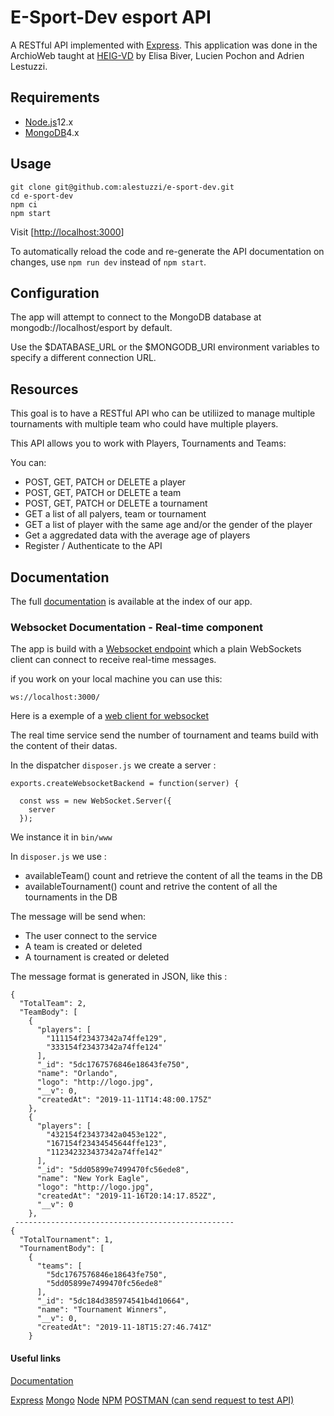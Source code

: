 # E-Sport-Dev esport API

A RESTful API implemented with [Express](http://expressjs.com/). This application was done in the ArchioWeb taught at [HEIG-VD](https://heig-vd.ch/) by Elisa Biver, Lucien Pochon and Adrien Lestuzzi.


## Requirements
- [Node.js](https://nodejs.org/en/)12.x
- [MongoDB](https://www.mongodb.com/)4.x

## Usage
```
git clone git@github.com:alestuzzi/e-sport-dev.git
cd e-sport-dev
npm ci
npm start
```

Visit [[http://localhost:3000](http://localhost:3000)]

To automatically reload the code and re-generate the API documentation on changes, use `npm run dev` instead of `npm start`.

## Configuration

The app will attempt to connect to the MongoDB database at mongodb://localhost/esport by default.

Use the $DATABASE_URL or the $MONGODB_URI environment variables to specify a different connection URL.

## Resources

This goal is to have a RESTful API who can be utiliized to manage multiple tournaments with multiple team who could have multiple players.

This API allows you to work with Players, Tournaments and Teams:

You can: 

* POST, GET, PATCH or DELETE a player
* POST, GET, PATCH or DELETE a team
* POST, GET, PATCH or DELETE a tournament
* GET a list of all palyers, team or tournament
* GET a list of player with the same age and/or the gender of the player
* Get a aggredated data with the average age of players  
* Register / Authenticate to the API


## Documentation 

The full [documentation](https://e-sport-dev.herokuapp.com/) is available at the index of our app. 

### Websocket Documentation - Real-time component

The app is build with a [Websocket endpoint](ws://e-sport-dev.herokuapp.com/3000) which a plain WebSockets client can connect to receive real-time messages. 

if you work on your local machine you can use this: 
```
ws://localhost:3000/
```
Here is a exemple of a [web client for websocket](https://msg-central.herokuapp.com/ws)

The real time service send the number of tournament and teams build with the content of their datas.

In the dispatcher `disposer.js` we create a server : 

```
exports.createWebsocketBackend = function(server) {

  const wss = new WebSocket.Server({
    server
  });
```
We instance it in `bin/www`


In `disposer.js` we use :  

* availableTeam() count and retrieve the content of all the teams in the DB
* availableTournament() count and retrive the content of all the tournaments in the DB 


The message will be send when: 
 * The user connect to the service
 * A team is created or deleted
 * A tournament is created or deleted 

The message format is generated in JSON, like this :
```
{
  "TotalTeam": 2,
  "TeamBody": [
    {
      "players": [
        "111154f23437342a74ffe129",
        "333154f23437342a74ffe124"
      ],
      "_id": "5dc1767576846e18643fe750",
      "name": "Orlando",
      "logo": "http://logo.jpg",
      "__v": 0,
      "createdAt": "2019-11-11T14:48:00.175Z"
    },
    {
      "players": [
        "432154f23437342a0453e122",
        "167154f23434545644ffe123",
        "112342323437342a74ffe142"
      ],
      "_id": "5dd05899e7499470fc56ede8",
      "name": "New York Eagle",
      "logo": "http://logo.jpg",
      "createdAt": "2019-11-16T20:14:17.852Z",
      "__v": 0
    },
 -------------------------------------------------
{
  "TotalTournament": 1,
  "TournamentBody": [
    {
      "teams": [
        "5dc1767576846e18643fe750",
        "5dd05899e7499470fc56ede8"
      ],
      "_id": "5dc184d385974541b4d10664",
      "name": "Tournament Winners",
      "__v": 0,
      "createdAt": "2019-11-18T15:27:46.741Z"
    }
```

#### Useful links 

[Documentation](https://e-sport-dev.herokuapp.com/)

[Express](https://expressjs.com)
[Mongo](https://www.mongodb.com)
[Node](https://nodejs.org/)
[NPM](https://docs.npmjs.com/)
[POSTMAN (can send request to test API)](https://www.getpostman.com/downloads/)

